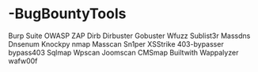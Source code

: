# -BugBountyTools

Burp Suite
OWASP ZAP
Dirb
Dirbuster
Gobuster
Wfuzz
Sublist3r
Massdns
Dnsenum
Knockpy
nmap
Masscan
Sn1per
XSStrike
403-bypasser
bypass403
Sqlmap
Wpscan
Joomscan
CMSmap
Builtwith
Wappalyzer
wafw00f

